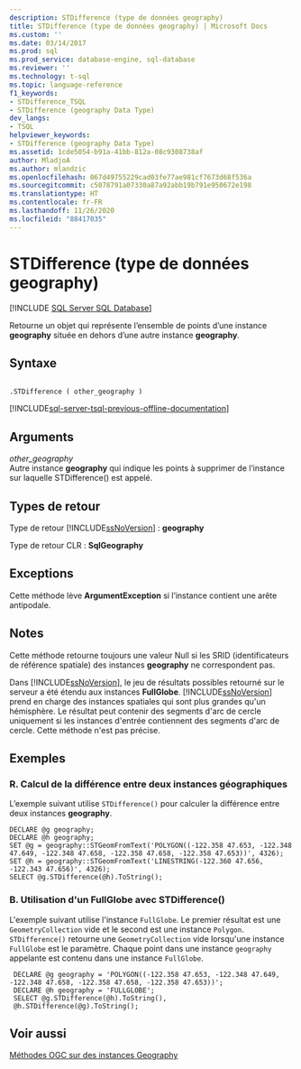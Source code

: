 ```yaml
---
description: STDifference (type de données geography)
title: STDifference (type de données geography) | Microsoft Docs
ms.custom: ''
ms.date: 03/14/2017
ms.prod: sql
ms.prod_service: database-engine, sql-database
ms.reviewer: ''
ms.technology: t-sql
ms.topic: language-reference
f1_keywords:
- STDifference_TSQL
- STDifference (geography Data Type)
dev_langs:
- TSQL
helpviewer_keywords:
- STDifference (geography Data Type)
ms.assetid: 1cde5054-b91a-41bb-812a-08c9308738af
author: MladjoA
ms.author: mlandzic
ms.openlocfilehash: 067d49755229cad03fe77ae981cf7673d68f536a
ms.sourcegitcommit: c5078791a07330a87a92abb19b791e950672e198
ms.translationtype: HT
ms.contentlocale: fr-FR
ms.lasthandoff: 11/26/2020
ms.locfileid: "88417035"
---
```

# <a name="stdifference-geography-data-type"></a>STDifference (type de données geography)
[!INCLUDE [SQL Server SQL Database](../../includes/applies-to-version/sql-asdb.md)]

  Retourne un objet qui représente l’ensemble de points d’une instance **geography** située en dehors d’une autre instance **geography**.  
  
## <a name="syntax"></a>Syntaxe  
  
```  
  
.STDifference ( other_geography )  
```  
  
[!INCLUDE[sql-server-tsql-previous-offline-documentation](../../includes/sql-server-tsql-previous-offline-documentation.md)]

## <a name="arguments"></a>Arguments
 *other_geography*  
 Autre instance **geography** qui indique les points à supprimer de l’instance sur laquelle STDifference() est appelé.  
  
## <a name="return-types"></a>Types de retour  
 Type de retour [!INCLUDE[ssNoVersion](../../includes/ssnoversion-md.md)] : **geography**  
  
 Type de retour CLR : **SqlGeography**  
  
## <a name="exceptions"></a>Exceptions  
 Cette méthode lève **ArgumentException** si l’instance contient une arête antipodale.  
  
## <a name="remarks"></a>Notes  
 Cette méthode retourne toujours une valeur Null si les SRID (identificateurs de référence spatiale) des instances **geography** ne correspondent pas.  
  
 Dans [!INCLUDE[ssNoVersion](../../includes/ssnoversion-md.md)], le jeu de résultats possibles retourné sur le serveur a été étendu aux instances **FullGlobe**. [!INCLUDE[ssNoVersion](../../includes/ssnoversion-md.md)] prend en charge des instances spatiales qui sont plus grandes qu'un hémisphère. Le résultat peut contenir des segments d'arc de cercle uniquement si les instances d'entrée contiennent des segments d'arc de cercle. Cette méthode n'est pas précise.  
  
## <a name="examples"></a>Exemples  
  
### <a name="a-computing-the-difference-between-two-geography-instances"></a>R. Calcul de la différence entre deux instances géographiques  
 L’exemple suivant utilise `STDifference()` pour calculer la différence entre deux instances **geography**.  
  
```  
DECLARE @g geography;  
DECLARE @h geography;  
SET @g = geography::STGeomFromText('POLYGON((-122.358 47.653, -122.348 47.649, -122.348 47.658, -122.358 47.658, -122.358 47.653))', 4326);  
SET @h = geography::STGeomFromText('LINESTRING(-122.360 47.656, -122.343 47.656)', 4326);  
SELECT @g.STDifference(@h).ToString();  
```  
  
### <a name="b-using-a-fullglobe-with-stdifference"></a>B. Utilisation d'un FullGlobe avec STDifference()  
 L'exemple suivant utilise l'instance `FullGlobe`. Le premier résultat est une `GeometryCollection` vide et le second est une instance `Polygon`. `STDifference()` retourne une `GeometryCollection` vide lorsqu'une instance `FullGlobe` est le paramètre. Chaque point dans une instance `geography` appelante est contenu dans une instance `FullGlobe`.  
  
```
 DECLARE @g geography = 'POLYGON((-122.358 47.653, -122.348 47.649, -122.348 47.658, -122.358 47.658, -122.358 47.653))';  
 DECLARE @h geography = 'FULLGLOBE';  
 SELECT @g.STDifference(@h).ToString(),  
 @h.STDifference(@g).ToString();
 ```  
  
## <a name="see-also"></a>Voir aussi  
 [Méthodes OGC sur des instances Geography](../../t-sql/spatial-geography/ogc-methods-on-geography-instances.md)  
  
  
